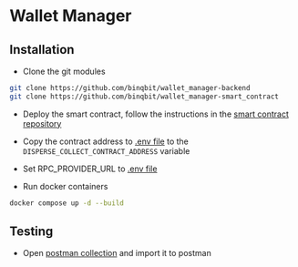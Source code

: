 # Wallet Manager

## Installation
- Clone the git modules
```bash
git clone https://github.com/binqbit/wallet_manager-backend
git clone https://github.com/binqbit/wallet_manager-smart_contract
```

- Deploy the smart contract, follow the instructions in the [smart contract repository](https://github.com/binqbit/wallet_manager-smart_contract)
- Copy the contract address to [.env file](.env) to the `DISPERSE_COLLECT_CONTRACT_ADDRESS` variable
- Set RPC_PROVIDER_URL to [.env file](.env)

- Run docker containers
```bash
docker compose up -d --build
```

## Testing
- Open [postman collection](./config/postman_collection.json) and import it to postman
